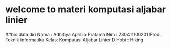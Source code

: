 # welcome to materi komputasi aljabar linier

##bio data diri
Nama : Adhitiya Aprillio Pratama
Nim  : 230411100201
Prodi: Teknik informatika 
Kelas: Komputasi Aljabar Linier D
Hobi : Hiking 

```{tableofcontents}
```
